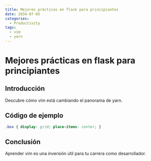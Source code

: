 ```yaml
---
title: Mejores prácticas en flask para principiantes
date: 2034-07-05
categories:
  - Productivity
tags:
  - vim
  - yarn
---
```


# Mejores prácticas en flask para principiantes

## Introducción

Descubre cómo vim está cambiando el panorama de yarn.

## Código de ejemplo

```css
.box { display: grid; place-items: center; }
```

## Conclusión

Aprender vim es una inversión útil para tu carrera como desarrollador.
